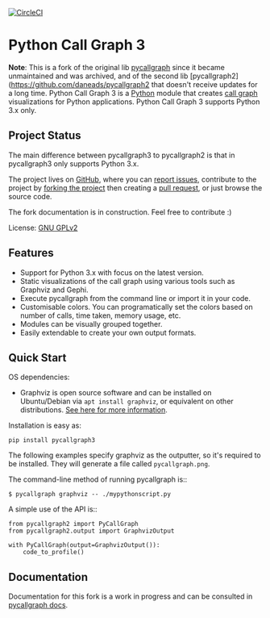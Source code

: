 [![CircleCI](https://circleci.com/gh/daneads/pycallgraph2.svg?style=svg)](https://circleci.com/gh/daneads/pycallgraph2)

# Python Call Graph 3

**Note**: This is a fork of the original lib [pycallgraph](https://github.com/gak/pycallgraph) since it became
unmaintained and was archived, and of the second lib [pycallgraph2](https://github.com/daneads/pycallgraph2 
that doesn't receive updates for a long time. Python Call Graph 3 is a [Python](http://www.python.org) module that
creates [call graph](http://en.wikipedia.org/wiki/Call_graph) visualizations for Python applications. Python
 Call Graph 3 supports Python 3.x only.
  
## Project Status

The main difference between pycallgraph3 to pycallgraph2 is that in pycallgraph3 only supports Python 3.x.

The project lives on [GitHub](https://github.com/vmdesenvolvimento/pycallgraph3), where you can 
[report issues](https://github.com/daneads/pycallgraph2/issues), contribute to the project by 
[forking the project](https://help.github.com/articles/fork-a-repo) then creating a 
[pull request](https://help.github.com/articles/using-pull-requests), or just browse the source code.

The fork documentation is in construction. Feel free to contribute :)

License: [GNU GPLv2](LICENSE)

## Features

* Support for Python 3.x with focus on the latest version.
* Static visualizations of the call graph using various tools such as Graphviz and Gephi.
* Execute pycallgraph from the command line or import it in your code.
* Customisable colors. You can programatically set the colors based on number of calls, time taken, memory usage, 
etc.
* Modules can be visually grouped together.
* Easily extendable to create your own output formats.

## Quick Start

OS dependencies:

* Graphviz is open source software and can be installed on Ubuntu/Debian via `apt install graphviz`, or equivalent 
on other distributions. [See here for more information](https://graphviz.org/download/).

Installation is easy as:

    pip install pycallgraph3

The following examples specify graphviz as the outputter, so it's required to be installed. They will generate a 
file called `pycallgraph.png`.

The command-line method of running pycallgraph is::

    $ pycallgraph graphviz -- ./mypythonscript.py

A simple use of the API is::

    from pycallgraph2 import PyCallGraph
    from pycallgraph2.output import GraphvizOutput

    with PyCallGraph(output=GraphvizOutput()):
        code_to_profile()

## Documentation

Documentation for this fork is a work in progress and can be consulted in 
[pycallgraph docs](https://pycallgraph.com.br).
